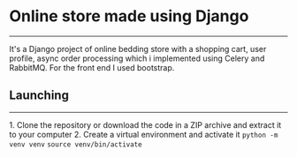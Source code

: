 <h1>Online store made using Django</h1>
<hr>
It's a Django project of online bedding store with a shopping cart, user profile, async order processing which i implemented using Celery and RabbitMQ. For the front end I used bootstrap.
<h2>Launching</h2>
<hr>
1. Clone the repository or download the code in a ZIP archive and extract it to your computer
2. Create a virtual environment and activate it
<code>python -m venv venv</code>
<code>source venv/bin/activate</code>
